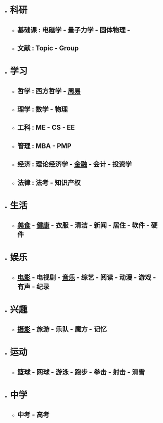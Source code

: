 * # 科研
   * ## 基础课 : 电磁学 - 量子力学 - 固体物理 -    
   * ## 文献 : Topic - Group
* # 学习
   * ## 哲学 : 西方哲学 - [周易](https://roy2313.github.io/bookofchanges/)   
   * ## 理学 : 数学 - 物理
   * ## 工科 : ME - CS - EE
   * ## 管理 : MBA - PMP
   * ## 经济 : 理论经济学 - [金融](https://roy2313.github.io/finance/) - 会计 - 投资学 
   * ## 法律 : 法考 - 知识产权
* # 生活
   * ## [美食](https://roy2313.github.io/food/) - [健康](https://roy2313.github.io/health/) - 衣服 - 清洁 - 新闻 - 居住 - 软件 - 硬件
* # 娱乐
   * ## [电影](https://roy2313.github.io/movie/) - 电视剧 - [音乐](https://roy2313.github.io/music/) - 综艺 - 阅读 - 动漫 - 游戏 - 有声 - 纪录
* # 兴趣
   * ## [摄影](https://roy2313.github.io/rvoct2020/) - 旅游 - 乐队 - 魔方 - 记忆
* # 运动
   * ## 篮球 - 网球 - 游泳 - 跑步 - 拳击 - 射击 - 滑雪
* # 中学
   * ## 中考 - 高考
